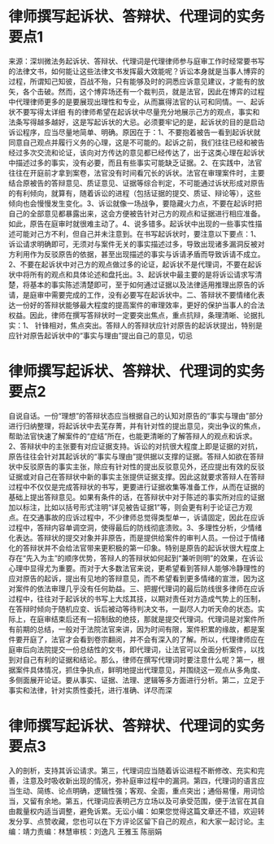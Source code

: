 # 律师撰写起诉状、答辩状、代理词的实务要点1

来源：深圳微法务起诉状、答辩状、代理词是代理律师参与庭审工作时经常要书写的法律文书，如何能让这些法律文书发挥最大效能呢？诉讼本身就是当事人博弈的过程，所谓知己知彼，百战不殆，只有能够及时的洞悉应诉意见建议，才能有的放矢，各个击破。然而，这个博弈场还有一个裁判员，就是法官，因此在博弈的过程中代理律师更多的是要展现出理性和专业，从而赢得法官的认可和同情。一、起诉状不要写得太详细 有的律师希望在起诉状中尽量充分地展示己方的观点，事实和法条写得越多越好，这是写起诉状的大忌。必须要牢记的是，起诉状的目的是启动诉讼程序，应当尽量地简单、明确。原因在于：1、不要抱着被告一看到起诉状就同意自己观点并履行义务的心理，这是不可能的。起诉之前，我们往往已经和被告经过多次交流和论证，该向对方传达的意见都已经传达了，出于这类心理在起诉状中描述过多的事实，没有必要，而且有些事实可能缺乏证据。2、在实践中，法官往往在开庭前才拿到案卷，法官没有时间看冗长的诉状。法官在审理案件时，主要结合原被告的答辩意见、质证意见、证据等综合判定，不可能通过诉状形成对原告的有利倾向，就算有，随着诉讼的进程（包括证据的提交、质证、辩论等），这些倾向也会慢慢发生变化。3、诉讼就像一场战争，要隐藏火力点，不要在起诉时把自己的全部意见都暴露出来，这会方便被告针对己方的观点和证据进行相应准备。如此，原告在庭审时就很难主动了。4、说多错多。起诉状中出现的一些事实性描述可能对己方不利，但自己并未注意到。在书写起诉状时，要注意以下要点：1、诉讼请求明确即可，无须对与案件无关的事实描述过多，导致出现诸多漏洞反被对方利用作为反驳原告的依据，甚至出现描述的事实与诉请矛盾而导致诉请不成立。2、不要在起诉状中对己方的观点做过多的论证，起诉状不是代理词，不要在起诉状中将所有的观点和具体论述和盘托出。3、起诉状中最主要的是将诉讼请求写清楚，将基本的事实陈述清楚即可，至于如何通过证据以及法律适用推理出原告的诉请，是庭审中需要完成的工作，没有必要写在起诉状中。二、答辩状不要情绪化表达一份好的答辩状能够最大程度的提高案件的审理效率，更好的保护当事人的合法权益。因此，律师在撰写答辩状时一定要突出焦点，重点抗辩，条理清晰、论据扎实：1、 针锋相对，焦点突出。答辩人的答辩状应针对原告的起诉状提出，特别是应针对原告起诉状中的“事实与理由”提出自己的意见，切忌

# 律师撰写起诉状、答辩状、代理词的实务要点2

自说自话。一份“理想”的答辩状态应当根据自己的认知对原告的“事实与理由”部分进行归纳整理，将起诉状中去芜存菁，并有针对性的提出意见，突出争议的焦点，帮助法官快速了解案件的“症结”所在，也能更清晰的了解答辩人的观点和诉求。2、答辩状中的主张要有对应证据支持。诉讼的对抗很大程度上即是证据的对抗，原告往往会针对其起诉状的“事实与理由”提供据以支撑的证据。答辩人如欲在答辩状中反驳原告的事实主张，除应有针对性的提出反驳意见外，还应提出有效的反驳证据或对自己在答辩状中新的事实主张提供证据支撑。因此这就要求答辩人在答辩过程中不仅仅是完成答辩状的书写，更要进行证据收集等准备工作，从而在证据的基础上提出答辩意见。如果有条件的话，在答辩状中对于陈述的事实所对应的证据加以标注，比如以括号形式注明“详见被告证据1”等，则会更有利于论证己方观点。在交通事故的应诉过程中，不少律师总觉得类型单一，诉请固定，因此在应诉过程中，答辩内容单调空洞，使得最后的防线彻底溃败。3、多理性分析，少情绪化表达。答辩状的提交对象并非原告，而是提供给案件的审判人员。一份过于情绪化的答辩状并不会给法官带来更积极的第一印象。特别是原告的起诉状很大程度上存在“先入为主”的顺序优势，答辩人的答辩状如何起到“兼听则明”的效果，在诉讼心理中显得尤为重要。而对于大多数法官来说，更希望看到答辩人能够冷静理性的应对原告的起诉，提出有见地的答辩意见，而不希望看到更多情绪的宣泄，因为这对案件的依法审理几乎没有任何助益。三、把握代理词的最后防线很多律师在应诉过程中，往往对于起诉状的书写上大炫其技，以期对责任对方造成气势上的压制，在答辩时倾向于随机应变、诉后被动等待判决文书，一副尽人力听天命的状态。实际上，在庭审结束后还有一招制敌的绝技，那就是提交代理词。代理词是对案件所有前期的总结，一般对于法院法官来讲，因为时间有限，案件积累的缘故，都是案件要开庭了，法官才会看到卷宗翻阅，并不会有深入的了解。所以，代理律师应在庭审后向法院提交一份总结性的文书，即代理词，让法官可以全面分析案件，以找到对自己有利的证据和结论。那么，律师在撰写代理词时要注意什么呢？第一，根据案件具体情况，抓住争执点，鲜明地提出代理意见，并围绕这一观点从多角度、多侧面展开论证。要从事实、证据、法理、逻辑等多方面进行分析。第二，立足于事实和法律，针对实质性委托，进行准确、详尽而深

# 律师撰写起诉状、答辩状、代理词的实务要点3

入的剖析，支持其诉讼请求。第三，代理词应当随着诉讼进程不断修改、充实和完善，注意及时吸收新出现的情况，弥补庭审过程中的漏洞。第四，代理词的语言应当生动、简练、论点明确，逻辑性强；客观、全面，重点突出；通俗易懂，用词恰当，又留有余地。第五，代理词应表明己方立场以及可承受范围，便于法官在其自由裁量权内适当调整，避免诉累。无讼小编：如果您觉得这篇文章还不错，欢迎转发分享、点赞收藏，您也可以在下方评论区留下自己的观点，和大家一起讨论。主编：靖力责编：林慧审核：刘逸凡 王雅玉 陈丽娟 

